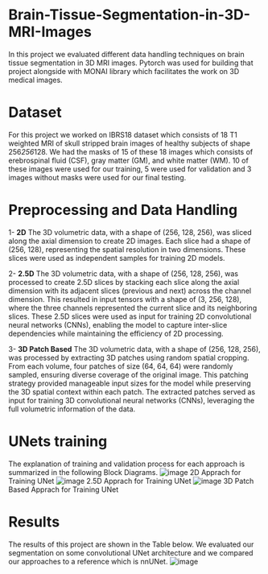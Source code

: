 # Brain-Tissue-Segmentation-in-3D-MRI-Images
In this project we evaluated different data handling techniques on brain tissue segmentation in 3D MRI images. Pytorch was used for building that project alongside with MONAI library which facilitates the work on 3D medical images.
#  Dataset
For this project we worked on IBRS18 dataset which consists of 18 T1 weighted MRI of skull stripped brain images of healthy subjects of shape 256*256*128. We had the masks of 15 of these 18 images which consists of erebrospinal fluid (CSF), gray matter (GM), and white matter (WM).
10 of these images were used for our training, 5 were used for validation and 3 images without masks were used for our final testing.
# Preprocessing and Data Handling
1- **2D**
The 3D volumetric data, with a shape of (256, 128, 256), was sliced along the axial dimension to create 2D images. Each slice had a shape of (256, 128), representing the spatial resolution in two dimensions. These slices were used as independent samples for training 2D models. 

2- **2.5D**
The 3D volumetric data, with a shape of (256, 128, 256), was processed to create 2.5D slices by stacking each slice along the axial dimension with its adjacent slices (previous and next) across the channel dimension. This resulted in input tensors with a shape of (3, 256, 128), where the three channels represented the current slice and its neighboring slices. These 2.5D slices were used as input for training 2D convolutional neural networks (CNNs), enabling the model to capture inter-slice dependencies while maintaining the efficiency of 2D processing.

3- **3D Patch Based**
The 3D volumetric data, with a shape of (256, 128, 256), was processed by extracting 3D patches using random spatial cropping. From each volume, four patches of size (64, 64, 64) were randomly sampled, ensuring diverse coverage of the original image. This patching strategy provided manageable input sizes for the model while preserving the 3D spatial context within each patch. The extracted patches served as input for training 3D convolutional neural networks (CNNs), leveraging the full volumetric information of the data.

# UNets training
The explanation of training and validation process for each approach is summarized in the following Block Diagrams.
![image](https://github.com/user-attachments/assets/080cc7ce-2ee6-4135-9e30-376291cdaad0)
2D Apprach for Training UNet
![image](https://github.com/user-attachments/assets/f673159a-4b4e-46b7-9849-f4b303694806)
2.5D Apprach for Training UNet
![image](https://github.com/user-attachments/assets/eb09286e-72c2-4428-802c-18ad8316d1e1)
3D Patch Based Apprach for Training UNet
# Results
The results of this project are shown in the Table below. We evaluated our segmentation on some convolutional UNet architecture and we compared our approaches to a reference which is nnUNet.
![image](https://github.com/user-attachments/assets/faa83dd4-62ed-4779-98b8-98fa13f6e303)




